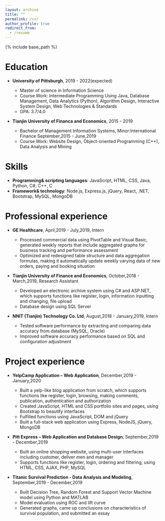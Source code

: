 ```yaml
---
layout: archive
title: ""
permalink: /cv/
author_profile: true
redirect_from:
  - /resume
---
```


{% include base_path %}

Education
======
* **University of Pittsburgh**, 2019 - 2022(expected)
    * Master of science in Information Science 
    * Course Work: Intermediate Programming Using Java, Database Management, Data Analytics     (Python), Algorithm Design, Interactive System Design, Web Technologies & Standards
    * GPA: 3.7/4.0

* **Tianjin University of Financa and Economics**, 2015 - 2019
    * Bachelor of Management Information Systems, Minor:International Finance         September,2015 - June,2019
    * Course Work: Website Design, Object-oriented Programming (C++), Data Analysis and Mining

Skills
======
* **Programming& scripting languages**: JavaScript, HTML, CSS, Java, Python, C#, C++, C
* **Framework& technology**: Node.js, Express.js, jQuery, React, .NET, Bootstrap, MySQL, MongoDB 

Professional experience
======
* **GE Healthcare**, April,2019 - July,2019, Intern                                      
    * Processed commercial data using PivotTable and Visual Basic, generated weekly reports that include aggregated graphs for business tracking and performance assessment
    * Optimized and redesigned table structure and data aggregation formulas, making it automatically update weekly varying data of new orders, paying and booking situation
  
* **Tianjin University of Finance and Economics**, October,2018 - March,2019, Research Assistant                                                                  
    * Developed an electronic archive system using C# and ASP.NET, which supports functions like register, login, information inputting and changing, file upload
    * Database design using SQL Server

* **NNIT (Tianjin) Technology Co. Ltd**, August,2018 - January,2019, Intern                                          
    * Tested software performance by extracting and comparing data accuracy from database (MySQL, Oracle)
    * Improved software accuracy performance based on SQL and configuration adjustment

Project experience
======
* **YelpCamp Application – Web Application**, December,2019 - January,2020
    * Built a yelp-like blog application from scratch, which supports functions like register, login, browsing, making comments, publication, authentication and authorization
    * Created JavaScript, HTML and CSS portfolio sites and pages, using Bootstrap to beautify interfaces
    * Fulfilled functions using JavaScript, DOM and jQuery
    * Built a full-stack web application using Express, NodeJS, jQuery, MongoDB

* **Pitt Express – Web Application and Database Design**, September,2019 - December,2019
    * Built an online shopping website, using multi-user interfaces including customer, deliver men and manager
    * Supports functions like register, login, ordering and filtering, using HTML, CSS, AJAX, PHP, MySQL

* **Titanic Survival Prediction - Data Analysis and Modeling**, September,2019 - December,2019
    * Built Decision Tree, Random Forest and Support Vector Machine model using Python and MATLAB
    * Model evaluation using ROC and lift curve
    * Generated graphs, came up conclusions on characteristics of survival population, and submitted an essay
